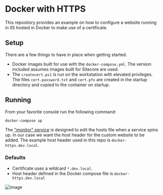 # Docker with HTTPS

This repository provides an example on how to configure a website running in IIS hosted in Docker to make use of a certificate.

## Setup

There are a few things to have in place when getting started.

* Docker images built for use with the `docker-compose.yml`. The version included assumes images built for Sitecore are used.
* The `createcert.ps1` is run on the workstation with elevated privileges. The files `cert.password.txt` and `cert.pfx` are created in the startup directory and copied to the container on startup.

## Running

From your favorite console run the following command:

`docker-compose up`

The ["monitor" service](https://github.com/RAhnemann/windows-hosts-writer) is designed to edit the hosts file when a service spins up. In our case we want the host header for the custom website to be added. The example host header used in this repo is `docker-https.dev.local`.

### Defaults

* Certificate uses a wildcard `*.dev.local`.
* Host header defined in the Docker compose file is `docker-https.dev.local`

![image](https://user-images.githubusercontent.com/933163/71211795-7a80c980-2275-11ea-9f75-eb5d2fa82fe9.png)